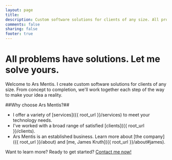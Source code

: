 ```yaml
---
layout: page
title:
description: Custom software solutions for clients of any size. All problems have solutions. Let me solve yours.
comments: false
sharing: false
footer: true
---
```


<h1 class="homeh1">All problems have solutions. Let me solve yours.</h1>

Welcome to Ars Mentis. I create custom software solutions for clients of any size. From concept to completion, we'll work together each step of the way to make your idea a reality.

##Why choose Ars Mentis?##

* I offer a variety of [services]({{ root_url }}/services) to meet your technology needs.
* I've worked with a broad range of satisfied [clients]({{ root_url }}/clients).
* Ars Mentis is an established business. Learn more about [the company]({{ root_url }}/about) and [me, James Kruth]({{ root_url }}/about#james).

<footer class="homeFooter">Want to learn more? Ready to get started? <a href="{{ root_url }}/contact">Contact me now!</a></footer>
